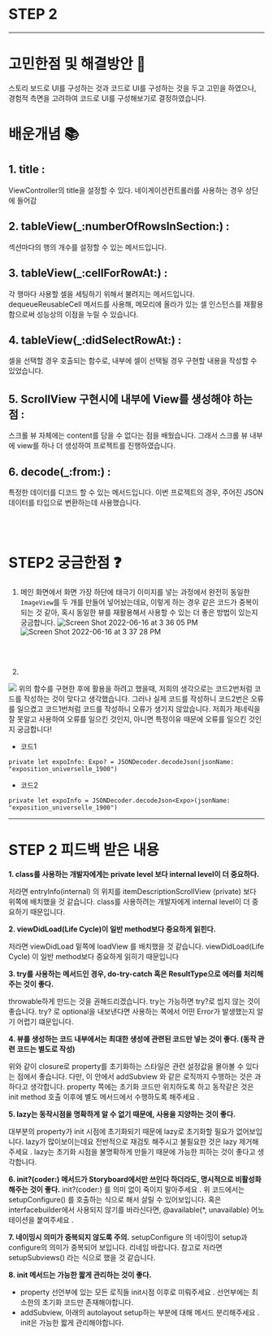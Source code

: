 # STEP 2

---

# 고민한점 및 해결방안 🤔
스토리 보드로 UI를 구성하는 것과 코드로 UI를 구성하는 것을 두고 고민을 하였으나, 경험적 측면을 고려하여 코드로 UI를 구성해보기로 결정하였습니다. 

# 배운개념 📚
## 1. title :
ViewController의 title을 설정할 수 있다. 네이게이션컨트롤러를 사용하는 경우 상단에 들어감
## 2. tableView(_:numberOfRowsInSection:) :
섹션마다의 행의 개수를 설정할 수 있는 메서드입니다.
## 3. tableView(_:cellForRowAt:) :
각 행마다 사용할 셀을 세팅하기 위해서 불려지는 메서드입니다.
dequeueReusableCell 메서드를 사용해, 메모리에 올라가 있는 셀 인스턴스를 재활용 함으로써 성능상의 이점을 누릴 수 있습니다.
## 4. tableView(_:didSelectRowAt:) :
셀을 선택할 경우 호출되는 함수로, 내부에 셀이 선택될 경우 구현할 내용을 작성할 수 있었습니다.
## 5. ScrollView 구현시에 내부에 View를 생성해야 하는 점 :
스크롤 뷰 자체에는 content를 담을 수 없다는 점을 배웠습니다. 그래서 스크롤 뷰 내부에 view를 하나 더 생성하여 프로젝트를 진행하였습니다.
## 6. decode(_:from:) :
특정한 데이터를 디코드 할 수 있는 메서드입니다. 이번 프로젝트의 경우, 주어진 JSON 데이터를 타입으로 변환하는데 사용했습니다.

<br/>
<br/>

# STEP2 궁금한점 ❓
1. 메인 화면에서 화면 가장 하단에 태극기 이미지를 넣는 과정에서 완전히 동일한 `ImageView`를 두 개를 만들어 넣어놨는데요, 이렇게 하는 경우 같은 코드가 중복이 되는 것 같아, 혹시 동일한 뷰를 재활용해서 사용할 수 있는 더 좋은 방법이 있는지 궁금합니다.
![Screen Shot 2022-06-16 at 3 36 05 PM](https://user-images.githubusercontent.com/87175392/174006979-082cdf4d-ee32-4f35-9241-b341478e6375.png)
![Screen Shot 2022-06-16 at 3 37 28 PM](https://user-images.githubusercontent.com/87175392/174007223-8806ee75-5f97-4bdc-981f-1d0731afe814.png)

<br/>
<br/>

2.
![](https://i.imgur.com/qXXcka6.png)
위의 함수를 구현한 후에 활용을 하려고 했을때, 저희의 생각으로는 코드2번처럼 코드를 작성하는 것이 맞다고 생각했습니다. 그러나 실제 코드를 작성하니 코드2번은 오류를 일으켰고 코드1번처럼 코드를 작성하니 오류가 생기지 않았습니다. 저희가 제네릭을 잘 못알고 사용하여 오류를 일으킨 것인지, 아니면 특정이유 때문에 오류를 일으킨 것인지 궁금합니다!

- 코드1
```swift=
private let expoInfo: Expo? = JSONDecoder.decodeJson(jsonName: "exposition_universelle_1900")
```
- 코드2
```swift=
private let expoInfo = JSONDecoder.decodeJson<Expo>(jsonName: "exposition_universelle_1900")
```

---

# STEP 2 피드백 받은 내용

**1. class를 사용하는 개발자에게는 private level 보다 internal level이 더 중요하다.**

저라면 entryInfo(internal) 의 위치를 itemDescriptionScrollView (private) 보다 위쪽에 배치했을 것 같습니다. class를 사용하려는 개발자에게 internal level이 더 중요하기 때문입니다.


**2. viewDidLoad(Life Cycle)이 일반 method보다 중요하게 읽힌다.**

저라면 viewDidLoad 밑쪽에 loadView 를 배치했을 것 같습니다.
viewDidLoad(Life Cycle) 이 일반 method보다 중요하게 읽히기 때문입니다

**3. try를 사용하는 메서드인 경우, do-try-catch 혹은 ResultType으로 에러를 처리해주는 것이 좋다.**

throwable하게 만드는 것을 권해드리겠습니다. try는 가능하면 try?로 씹지 않는 것이 좋습니다. try? 로 optional을 내보낸다면 사용하는 쪽에서 어떤 Error가 발생했는지 알기 어렵기 떄문입니다.

**4. 뷰를 생성하는 코드 내부에서는 최대한 생성에 관련된 코드만 넣는 것이 좋다. (동작 관련 코드는 별도로 작성)**

위와 같이 closure로 property를 초기화하는 스타일은 관련 설정값을 몰아볼 수 있다는 점에서 좋습니다.
다만, 이 안에서 addSubview 와 같은 로직까지 수행하는 것은 과하다고 생각합니다. property 쪽에는 초기화 코드만 위치하도록 하고 동작같은 것은 init method 호출 이후에 별도 메서드에서 수행하도록 해주세요 .

**5. lazy는 동작시점을 명확하게 알 수 없기 때문에, 사용을 지양하는 것이 좋다.**

대부분의 property가 init 시점에 초기화되기 때문에 lazy로 초기화할 필요가 없어보입니다.
lazy가 많이보이는데요 전반적으로 재검토 해주시고 불필요한 것은 lazy 제거해주세요 .
lazy는 초기화 시점을 불명확하게 만들기 때문에 가능한 피하는 것이 좋다고 생각합니다.

**6. init?(coder:) 메서드가 Storyboard에서만 쓰인다 하더라도, 명시적으로 비활성화 해주는 것이 좋다.**
init?(coder:) 를 의미 없이 죽이지 말아주세요 . 위 코드에서는 setupConfigure() 를 호출하는 식으로 해서 살릴 수 있어보입니다.
혹은 interfacebuilder에서 사용되지 않기를 바라신다면,
@available(*, unavailable) 어노테이션을 붙여주세요 .

**7. 네이밍시 의미가 중복되지 않도록 주의.**
setupConfigure 의 네이밍이 setup과 configure의 의미가 중복되어 보입니다. 리네임 바랍니다.
참고로 저라면 setupSubviews() 라는 식으로 했을 것 같습니다.

**8. init 메서드는 가능한 짧게 관리하는 것이 좋다.**
- property 선언부에 있는 모든 로직들 init시점 이후로 미뤄주세요 .
선언부에는 최소한의 초기화 코드만 존재해야합니다.
- addSubview, 아래의 autolayout setup하는 부분에 대해 메서드 분리해주세요 .
init은 가능한 짧게 관리해야합니다.
